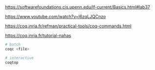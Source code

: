 https://softwarefoundations.cis.upenn.edu/lf-current/Basics.html#lab37

https://www.youtube.com/watch?v=l6zqLJQCnzo

https://coq.inria.fr/refman/practical-tools/coq-commands.html

https://coq.inria.fr/tutorial-nahas

```bash
# batch
coqc <file>

# interactive
coqtop
```
